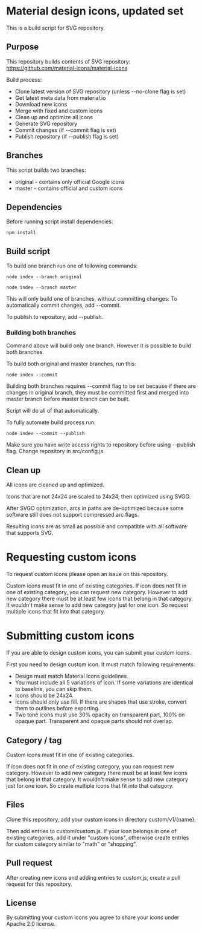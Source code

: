 # Material design icons, updated set

This is a build script for SVG repository.

## Purpose

This repository builds contents of SVG repository: https://github.com/material-icons/material-icons

Build process:
* Clone latest version of SVG repository (unless --no-clone flag is set)
* Get latest meta data from material.io
* Download new icons
* Merge with fixed and custom icons
* Clean up and optimize all icons
* Generate SVG repository
* Commit changes (if --commit flag is set)
* Publish repository (if --publish flag is set)

## Branches

This script builds two branches:
* original - contains only official Google icons
* master - contains official and custom icons


## Dependencies

Before running script install dependencies:

```
npm install
```

## Build script

To build one branch run one of following commands:
```
node index --branch original
```
```
node index --branch master
```

This will only build one of branches, without committing changes. To automatically commit changes, add --commit.

To publish to repository, add --publish.

### Building both branches

Command above will build only one branch. However it is possible to build both branches.

To build both original and master branches, run this:
```
node index --commit
```

Building both branches requires --commit flag to be set because if there are changes in original branch, they must be committed first and merged into master branch before master branch can be built.

Script will do all of that automatically.

To fully automate build process run:
```
node index --commit --publish
```

Make sure you have write access rights to repository before using --publish flag. Change repository in src/config.js


## Clean up

All icons are cleaned up and optimized.

Icons that are not 24x24 are scaled to 24x24, then optimized using SVGO.

After SVGO optimization, arcs in paths are de-optimized because some software still does not support compressed arc flags.

Resulting icons are as small as possible and compatible with all software that supports SVG.


# Requesting custom icons

To request custom icons please open an issue on this repository.

Custom icons must fit in one of existing categories. If icon does not fit in one of existing category, you can request new category. However to add new category there must be at least few icons that belong in that category. It wouldn't make sense to add new category just for one icon. So request multiple icons that fit into that category.


# Submitting custom icons

If you are able to design custom icons, you can submit your custom icons.

First you need to design custom icon. It must match following requirements:
* Design must match Material Icons guidelines.
* You must include all 5 variations of icon. If some variations are identical to baseline, you can skip them.
* Icons should be 24x24.
* Icons should only use fill. If there are shapes that use stroke, convert them to outlines before exporting.
* Two tone icons must use 30% opacity on transparent part, 100% on opaque part. Transparent and opaque parts should not overlap.


## Category / tag

Custom icons must fit in one of existing categories.

If icon does not fit in one of existing category, you can request new category. However to add new category there must be at least few icons that belong in that category. It wouldn't make sense to add new category just for one icon. So create multiple icons that fit into that category.


## Files

Clone this repository, add your custom icons in directory custom/v1/{name}.

Then add entries to custom/custom.js. If your icon belongs in one of existing categories, add it under "custom icons", otherwise create entries for custom category similar to "math" or "shopping".


## Pull request

After creating new icons and adding entries to custom.js, create a pull request for this repository.


## License

By submitting your custom icons you agree to share your icons under Apache 2.0 license.
